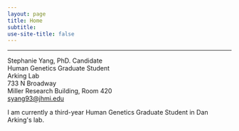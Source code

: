 ```yaml
---
layout: page
title: Home
subtitle: 
use-site-title: false
---
```



------------------------------
Stephanie Yang, PhD. Candidate   
Human Genetics Graduate Student   
Arking Lab  
733 N Broadway   
Miller Research Building, Room 420  
syang93@jhmi.edu  

I am currently a third-year Human Genetics Graduate Student in Dan Arking's lab. 

